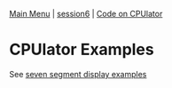 [Main Menu](../../README.md) | [session6](../../session6/) | [Code on CPUlator](../cpulator/)

# CPUlator Examples

See [seven segment display examples](../cpulator/sevensegment/sevenSegmentDisplayExamples.md)
